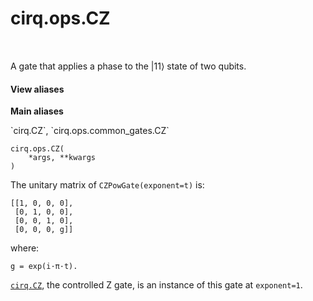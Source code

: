 <div itemscope itemtype="http://developers.google.com/ReferenceObject">
<meta itemprop="name" content="cirq.ops.CZ" />
<meta itemprop="path" content="Stable" />
</div>

# cirq.ops.CZ

<!-- Insert buttons and diff -->

<table class="tfo-notebook-buttons tfo-api" align="left">

</table>



A gate that applies a phase to the |11⟩ state of two qubits.

<section class="expandable">
  <h4 class="showalways">View aliases</h4>
  <p>
<b>Main aliases</b>
<p>`cirq.CZ`, `cirq.ops.common_gates.CZ`</p>
</p>
</section>

<pre class="devsite-click-to-copy prettyprint lang-py tfo-signature-link">
<code>cirq.ops.CZ(
    *args, **kwargs
)
</code></pre>



<!-- Placeholder for "Used in" -->

The unitary matrix of `CZPowGate(exponent=t)` is:

    [[1, 0, 0, 0],
     [0, 1, 0, 0],
     [0, 0, 1, 0],
     [0, 0, 0, g]]

where:

    g = exp(i·π·t).

<a href="../../cirq/ops/CZ.md"><code>cirq.CZ</code></a>, the controlled Z gate, is an instance of this gate at
`exponent=1`.